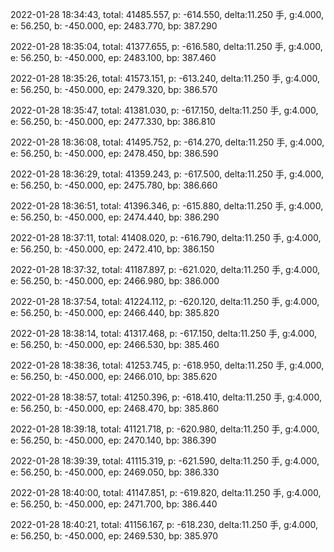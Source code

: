 2022-01-28 18:34:43, total: 41485.557, p: -614.550, delta:11.250 手, g:4.000, e: 56.250, b: -450.000, ep: 2483.770, bp: 387.290

2022-01-28 18:35:04, total: 41377.655, p: -616.580, delta:11.250 手, g:4.000, e: 56.250, b: -450.000, ep: 2483.100, bp: 387.460

2022-01-28 18:35:26, total: 41573.151, p: -613.240, delta:11.250 手, g:4.000, e: 56.250, b: -450.000, ep: 2479.320, bp: 386.570

2022-01-28 18:35:47, total: 41381.030, p: -617.150, delta:11.250 手, g:4.000, e: 56.250, b: -450.000, ep: 2477.330, bp: 386.810

2022-01-28 18:36:08, total: 41495.752, p: -614.270, delta:11.250 手, g:4.000, e: 56.250, b: -450.000, ep: 2478.450, bp: 386.590

2022-01-28 18:36:29, total: 41359.243, p: -617.500, delta:11.250 手, g:4.000, e: 56.250, b: -450.000, ep: 2475.780, bp: 386.660

2022-01-28 18:36:51, total: 41396.346, p: -615.880, delta:11.250 手, g:4.000, e: 56.250, b: -450.000, ep: 2474.440, bp: 386.290

2022-01-28 18:37:11, total: 41408.020, p: -616.790, delta:11.250 手, g:4.000, e: 56.250, b: -450.000, ep: 2472.410, bp: 386.150

2022-01-28 18:37:32, total: 41187.897, p: -621.020, delta:11.250 手, g:4.000, e: 56.250, b: -450.000, ep: 2466.980, bp: 386.000

2022-01-28 18:37:54, total: 41224.112, p: -620.120, delta:11.250 手, g:4.000, e: 56.250, b: -450.000, ep: 2466.440, bp: 385.820

2022-01-28 18:38:14, total: 41317.468, p: -617.150, delta:11.250 手, g:4.000, e: 56.250, b: -450.000, ep: 2466.530, bp: 385.460

2022-01-28 18:38:36, total: 41253.745, p: -618.950, delta:11.250 手, g:4.000, e: 56.250, b: -450.000, ep: 2466.010, bp: 385.620

2022-01-28 18:38:57, total: 41250.396, p: -618.410, delta:11.250 手, g:4.000, e: 56.250, b: -450.000, ep: 2468.470, bp: 385.860

2022-01-28 18:39:18, total: 41121.718, p: -620.980, delta:11.250 手, g:4.000, e: 56.250, b: -450.000, ep: 2470.140, bp: 386.390

2022-01-28 18:39:39, total: 41115.319, p: -621.590, delta:11.250 手, g:4.000, e: 56.250, b: -450.000, ep: 2469.050, bp: 386.330

2022-01-28 18:40:00, total: 41147.851, p: -619.820, delta:11.250 手, g:4.000, e: 56.250, b: -450.000, ep: 2471.700, bp: 386.440

2022-01-28 18:40:21, total: 41156.167, p: -618.230, delta:11.250 手, g:4.000, e: 56.250, b: -450.000, ep: 2469.530, bp: 385.970